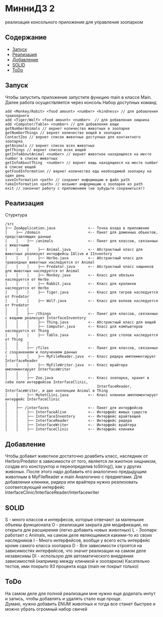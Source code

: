 # МинниДЗ 2
реализация консольного приложения для управления зоопарком 

## Содержание
- [Запуск](#запуск)
- [Реализация](#реализация)
- [Добавление](#добавление)
- [SOLID](#SOLID)
- [ToDo](#ToDO)

## Запуск
Чтобы запустить приложение запустите функцию main в классе Main.  
Далее работа осуществляется через консоль
Набор доступных команд
```shell
add <Monkey/Rabit> <food amount> <number> <kindness> // для добавления травоядного
add <Tiger/Wolf> <food amount> <number>  // для добавления хищника
add <Computer/Table> <number> // для добавления вещи
getNumberAnimals // вернет количество животных в зоопарке
getNumberThings // вернет количество вещей в зоопарке
ContactZoo // вернет список животных доступных для контактного зоопарка
getAnimals // вернет список всех животных
getThings // вернет список всех вещей
getInfoAboutAnimal <number> // вернет животное находящееся на месте number в списке животных
getInfoAboutThing  <number> // вернет вещь находящееся на месте number в списке вещей
getFoodInformation // вернет количество еды необходимой зоопарку на один день
saveInformation <path> // сохранит информацию в файл path
takeInformation <path> // возьмет информацию о зоопарке из path
exit // закончит работу с приложением (не зубудьте сохраниться!)
```

## Реализация
Стурктура
```shell
/src
├── ZooApplication.java               <-- Точка входа в приложение  
│    ├── /domain                      <-- Пакет для доменных объектов, представляющих данные
│    │    ├── /animals                <-- Пакет для классов, связанных с животными
│    │    │    ├── Animal.java        <-- Абстрактный класс для животных реализует интерфейсы IAlive и IInventory
│    │    │    ├── Herbo.java         <-- Абстрактный класс для травоядных животных наследуется от Animal
│    │    │    ├── Predator.java      <-- Абстрактный класс хищников для животных наследуется от Animal
│    │    │    ├── Monkey.java        <-- Класс для обезьян наследуется от Herbo
│    │    │    ├── Rabbit.java        <-- Класс для кроликов наследуется от Herbo
│    │    │    ├── Tiger.java         <-- Класс для тигров наследуется от Predator
│    │    │    ├── Wolf.java          <-- Класс для волков наследуется от Predator
│    │    │
│    │    ├── /things                 <-- Пакет для классов, связанных с вещами реализует InterfaceInventory
│    │    │    ├── Thing.java         <-- Абстрактный класс для вещей
│    │    │    ├── Computer.java      <-- Класс для компьютеров наследуется от Thing
│    │    │    ├── Table.java         <-- Класс для столов наследуется от Thing
│    │    │
│    │    ├── /files                  <-- Пакет для классов, связанных с сохранением и получением данных 
│    │    │    ├── MyFileReader.java  <-- Класс ридера имплементирует InterfaceReader
│    │    │    ├── MyFileWriter.java  <-- Класс врайтера имплементирует InterfaceWriter
│    │    │
│    │    ├── Zoo.java                <-- Класс зоопарка, хранит в себе поля интерфейсов InterfaceClinic, 
                                          InterfaceReader, InterfaceWriter, и две коллекции Animal и Thing
│    │    ├── MyVetCLini.java         <-- Класс клиники имплементирует интерфейс InterfaceClinic
│    │    
│    ├── /interfaces                  <-- Пакет для интерфейсов
|    |    ├── InterfaceAlive          <-- Интерфейс живых существ
│    │    ├── InterfaceInventory      <-- Интерфейс врайтвещей
|    |    ├── InterfaceReader         <-- Интерфейс ридера
│    │    ├── InterfaceWriter         <-- Интерфейс врайтера
│    │    ├── InterfaceClinic         <-- Интерфейс клиники
```

## Добавление
Чтобы добавит животное достаточно доавбить класс, наследник от Herbro/Predator в зависимости от того, 
является ли жиотное хищником, создав его конструктор и переопределив toString(), как у других живоных. 
После этого надо добавить его аналогично предыдущим животным в MyFileReader и main
Аналогично с предметами.
Для добавлении клиники, ридера или врайтера нужно реализовать соответсвующий интерфейс InterfaceClinic/InterfaceReader/Interfacewriter 

## SOLID
S - много классов и интерфесов, которые отвечают за маленькие объемы функционала
O - реализация закрыта для модификации, но открыта для расширения (легко добавить новых животных)
L - Зоопарк работает с Animals, на самом деле являющимися какими-то из своих наследников
I - Много интерфейсов, вообще у всего есть интерфейс кроме самого класса зоопарка
D - Все зависимости строятся на зависимостях интерфейсов, что значит реализации на самом деле независимы
DI - использую для автоматического внедрения зависимостей (например между клиникой и зоопарком)
Касательно тестов, ими покрыто 93 процента кода (main не покрыт только)

## ToDo
На самом деле для полной реализации мне нужно еще доделать инпут и запись, чтобы добавлять и удалять стало еще проще.  
Думаю, нужно добавить ENUM животных и тогда все станет быстрее и можно убрать огромный набор свичей